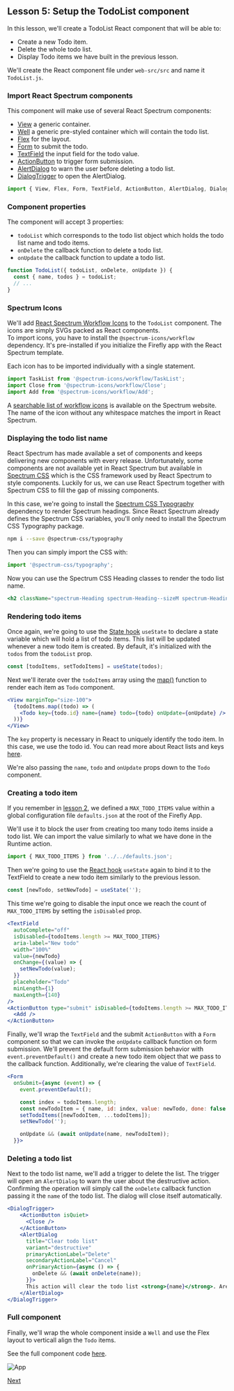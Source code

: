 ## Lesson 5: Setup the TodoList component

In this lesson, we'll create a TodoList React component that will be able to: 

* Create a new Todo item.
* Delete the whole todo list. 
* Display Todo items we have built in the previous lesson.  

We'll create the React component file under `web-src/src` and name it `TodoList.js`.

### Import React Spectrum components

This component will make use of several React Spectrum components: 

* [View](https://react-spectrum.adobe.com/react-spectrum/View.html) a generic container.
* [Well](https://react-spectrum.adobe.com/react-spectrum/Well.html) a generic pre-styled container which will contain the todo list.
* [Flex](https://react-spectrum.adobe.com/react-spectrum/Flex.html) for the layout.
* [Form](https://react-spectrum.adobe.com/react-spectrum/Form.html) to submit the todo.
* [TextField](https://react-spectrum.adobe.com/react-spectrum/TextField.html) the input field for the todo value.
* [ActionButton](https://react-spectrum.adobe.com/react-spectrum/ActionButton.html) to trigger form submission.
* [AlertDialog](https://react-spectrum.adobe.com/react-spectrum/AlertDialog.html) to warn the user before deleting a todo list.
* [DialogTrigger](https://react-spectrum.adobe.com/react-spectrum/DialogTrigger.html) to open the AlertDialog.

```javascript
import { View, Flex, Form, TextField, ActionButton, AlertDialog, DialogTrigger, Well } from '@adobe/react-spectrum';
``` 

### Component properties

The component will accept 3 properties:

* `todoList` which corresponds to the todo list object which holds the todo list name and todo items.  
* `onDelete` the callback function to delete a todo list.
* `onUpdate` the callback function to update a todo list.

```javascript
function TodoList({ todoList, onDelete, onUpdate }) {
  const { name, todos } = todoList;
  // ...
}
```

### Spectrum Icons

We'll add [React Spectrum Workflow Icons](https://react-spectrum.adobe.com/react-spectrum/workflow-icons.html) to the `TodoList` component. The icons are simply SVGs packed as React components.  
To import icons, you have to install the `@spectrum-icons/workflow` dependency. It's pre-installed if you initialize the Firefly app with the React Spectrum template.

Each icon has to be imported individually with a single statement.

```javascript
import TaskList from '@spectrum-icons/workflow/TaskList';
import Close from '@spectrum-icons/workflow/Close';
import Add from '@spectrum-icons/workflow/Add';
```

A [searchable list of workflow icons](https://spectrum.adobe.com/page/icons/) is available on the Spectrum website. The name of the icon without any whitespace matches the import in React Spectrum.  

### Displaying the todo list name

React Spectrum has made available a set of components and keeps delivering new components with every release. Unfortunately, some components are not available yet in React Spectrum but available in [Spectrum CSS](https://opensource.adobe.com/spectrum-css/) which is the CSS framework used by React Spectrum to style components. 
Luckily for us, we can use React Spectrum together with Spectrum CSS to fill the gap of missing components.

In this case, we're going to install the [Spectrum CSS Typography](https://opensource.adobe.com/spectrum-css/typography.html) dependency to render Spectrum headings.
Since React Spectrum already defines the Spectrum CSS variables, you'll only need to install the Spectrum CSS Typography package.

```bash
npm i --save @spectrum-css/typography
``` 

Then you can simply import the CSS with:

```javascript
import '@spectrum-css/typography';
``` 

Now you can use the Spectrum CSS Heading classes to render the todo list name.

```jsx
<h2 className="spectrum-Heading spectrum-Heading--sizeM spectrum-Heading--serif">{name}</h2>
```

### Rendering todo items

Once again, we're going to use the [State hook](https://reactjs.org/docs/hooks-state.html) `useState` to declare a state variable which will hold a list of todo items.
This list will be updated whenever a new todo item is created. By default, it's initialized with the `todos` from the `todoList` prop. 

```javascript
const [todoItems, setTodoItems] = useState(todos);
```

Next we'll iterate over the `todoItems` array using the [map()](https://developer.mozilla.org/en-US/docs/Web/JavaScript/Reference/Global_Objects/Array/map) function to render each item as `Todo` component.

```jsx
<View marginTop="size-100">
  {todoItems.map((todo) => (
    <Todo key={todo.id} name={name} todo={todo} onUpdate={onUpdate} />
  ))}
</View>
```

The `key` property is necessary in React to uniquely identify the todo item. In this case, we use the todo id. 
You can read more about React lists and keys [here](https://reactjs.org/docs/lists-and-keys.html).

We're also passing the `name`, `todo` and `onUpdate` props down to the `Todo` component.      

### Creating a todo item

If you remember in [lesson 2](lesson2.md), we defined a `MAX_TODO_ITEMS` value within a global configuration file `defaults.json` at the root of the Firefly App.

We'll use it to block the user from creating too many todo items inside a todo list. We can import the value similarly to what we have done in the Runtime action.

```javascript
import { MAX_TODO_ITEMS } from '../../defaults.json';
``` 

Then we're going to use the [React hook](https://reactjs.org/docs/hooks-intro.html) `useState` again to bind it to the TextField to create a new todo item similarly to the previous lesson. 

```javascript
const [newTodo, setNewTodo] = useState('');
```

This time we're going to disable the input once we reach the count of `MAX_TODO_ITEMS` by setting the `isDisabled` prop.

```jsx
<TextField
  autoComplete="off"
  isDisabled={todoItems.length >= MAX_TODO_ITEMS}
  aria-label="New todo"
  width="100%"
  value={newTodo}
  onChange={(value) => {
    setNewTodo(value);
  }}
  placeholder="Todo"
  minLength={1}
  maxLength={140}
/>
<ActionButton type="submit" isDisabled={todoItems.length >= MAX_TODO_ITEMS}>
  <Add />
</ActionButton>
```

Finally, we'll wrap the `TextField` and the submit `ActionButton` with a `Form` component so that we can invoke the `onUpdate` callback function on form submission. 
We'll prevent the default form submission behavior with `event.preventDefault()` and create a new todo item object that we pass to the callback function.
Additionally, we're clearing the value of `TextField`.  

```jsx
<Form
  onSubmit={async (event) => {
    event.preventDefault();

    const index = todoItems.length;
    const newTodoItem = { name, id: index, value: newTodo, done: false };
    setTodoItems([newTodoItem, ...todoItems]);
    setNewTodo('');

    onUpdate && (await onUpdate(name, newTodoItem));
  }}>
```  

### Deleting a todo list

Next to the todo list name, we'll add a trigger to delete the list. The trigger will open an `AlertDialog` to warn the user about the destructive action.
Confirming the operation will simply call the `onDelete` callback function passing it the `name` of the todo list. The dialog will close itself automatically.  

```jsx
<DialogTrigger>
    <ActionButton isQuiet>
      <Close />
    </ActionButton>
    <AlertDialog
      title="Clear todo list"
      variant="destructive"
      primaryActionLabel="Delete"
      secondaryActionLabel="Cancel"
      onPrimaryAction={async () => {
        onDelete && (await onDelete(name));
      }}>
      This action will clear the todo list <strong>{name}</strong>. Are you sure you want to continue ?
    </AlertDialog>
</DialogTrigger>
```

### Full component

Finally, we'll wrap the whole component inside a `Well` and use the Flex layout to verticall align the `Todo` items.

See the full component code [here](https://github.com/AdobeDocs/adobeio-samples-todoapp/blob/master/web-src/src/TodoList.js).

![App](assets/todolist.png)

[Next](lesson6.md)     




